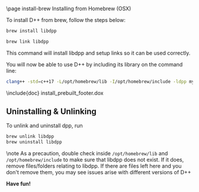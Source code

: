 \page install-brew Installing from Homebrew (OSX)

To install D++ from brew, follow the steps below:

```bash
brew install libdpp

brew link libdpp
```

This command will install libdpp and setup links so it can be used correctly.

You will now be able to use D++ by including its library on the command line:

```bash
clang++ -std=c++17 -L/opt/homebrew/lib -I/opt/homebrew/include -ldpp mybot.cpp -o mybot
```

\include{doc} install_prebuilt_footer.dox

## Uninstalling & Unlinking

To unlink and uninstall dpp, run
```bash
brew unlink libdpp
brew uninstall libdpp
```

\note As a precaution, double check inside `/opt/homebrew/lib` and `/opt/homebrew/include` to make sure that libdpp does not exist. If it does, remove files/folders relating to libdpp. If there are files left here and you don't remove them, you may see issues arise with different versions of D++

**Have fun!**